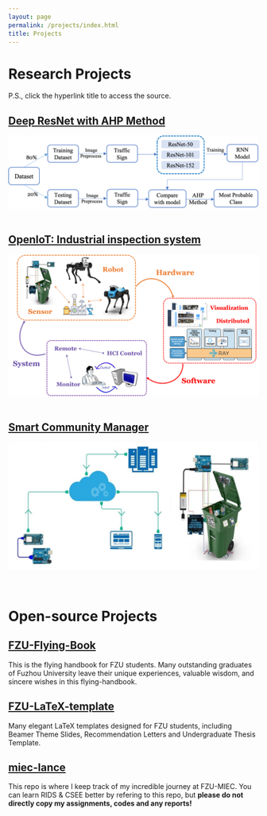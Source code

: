 ```yaml
---
layout: page
permalink: /projects/index.html
title: Projects
---
```


# Research Projects

P.S., click the hyperlink title to access the source.<br>

## [Deep ResNet with AHP Method](https://caihanlin.com/mypaper/202302ICAROB.pdf)

<center>
<img src="/images/resnet-ahp.png">
</center>

<br>

## [OpenIoT: Industrial inspection system](https://fzuiot.site/)

<center>
<img src="/images/openiot-system.png">
</center>

<br>

## [Smart Community Manager](https://caihanlin.com/mypaper/202208cenim.pdf )

<center>
<img src="/images/iot-manager.png">
</center>

<br>

<br>

# Open-source Projects

## [FZU-Flying-Book](https://fzu-fly.online/)

This is the flying handbook for FZU students. Many outstanding graduates of Fuzhou University leave their unique experiences, valuable wisdom, and sincere wishes in this flying-handbook.

## [FZU-LaTeX-template](https://github.com/GuangLun2000/FZU-latex-template)

Many elegant LaTeX templates designed for FZU students, including Beamer Theme Slides, Recommendation Letters and Undergraduate Thesis Template.

## [miec-lance](https://github.com/GuangLun2000/miec-lance )

This repo is where I keep track of my incredible journey at FZU-MIEC. You can learn RIDS & CSEE better by refering to this repo, but **please do not directly copy my assignments, codes and any reports!**
